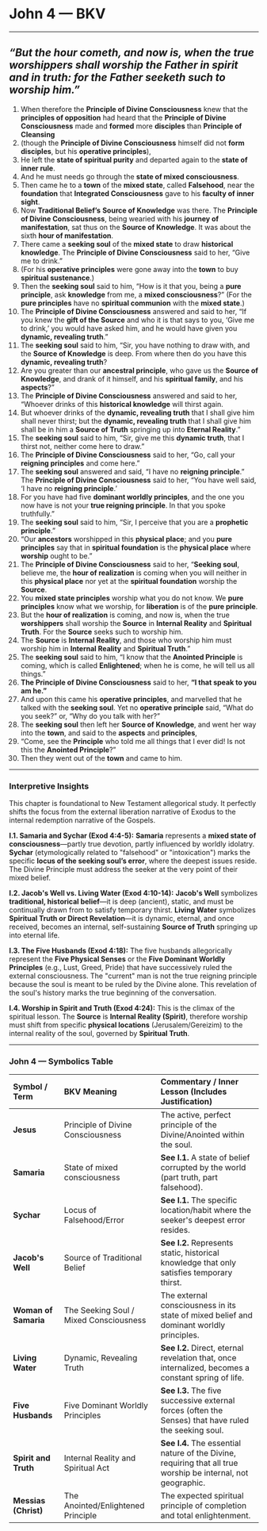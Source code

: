 # John 4 — BKV

---
_“But the hour cometh, and now is, when the true worshippers shall worship the Father in spirit and in truth: for the Father seeketh such to worship him.”_
---

1.  When therefore the **Principle of Divine Consciousness** knew that the **principles of opposition** had heard that the **Principle of Divine Consciousness** made and **formed** more **disciples** than **Principle of Cleansing**
2.  (though the **Principle of Divine Consciousness** himself did not **form** **disciples**, but his **operative principles**),
3.  He left the **state of spiritual purity** and departed again to the **state of inner rule**.
4.  And he must needs go through the **state of mixed consciousness**.
5.  Then came he to a **town** of the **mixed state**, called **Falsehood**, near the **foundation** that **Integrated Consciousness** gave to his **faculty of inner sight**.
6.  Now **Traditional Belief’s** **Source of Knowledge** was there. The **Principle of Divine Consciousness**, being wearied with his **journey of manifestation**, sat thus on the **Source of Knowledge**. It was about the sixth **hour of manifestation**.
7.  There came a **seeking soul** of the **mixed state** to draw **historical knowledge**. The **Principle of Divine Consciousness** said to her, “Give me to drink.”
8.  (For his **operative principles** were gone away into the **town** to buy **spiritual sustenance**.)
9.  Then the **seeking soul** said to him, “How is it that you, being a **pure principle**, ask **knowledge** from me, a **mixed consciousness**?” (For the **pure principles** have no **spiritual communion** with the **mixed state**.)
10. The **Principle of Divine Consciousness** answered and said to her, “If you knew the **gift of the Source** and who it is that says to you, ‘Give me to drink,’ you would have asked him, and he would have given you **dynamic, revealing truth**.”
11. The **seeking soul** said to him, “Sir, you have nothing to draw with, and the **Source of Knowledge** is deep. From where then do you have this **dynamic, revealing truth**?
12. Are you greater than our **ancestral principle**, who gave us the **Source of Knowledge**, and drank of it himself, and his **spiritual family**, and his **aspects**?”
13. The **Principle of Divine Consciousness** answered and said to her, “Whoever drinks of this **historical knowledge** will thirst again.
14. But whoever drinks of the **dynamic, revealing truth** that I shall give him shall never thirst; but the **dynamic, revealing truth** that I shall give him shall be in him a **Source of Truth** springing up into **Eternal Reality**.”
15. The **seeking soul** said to him, “Sir, give me this **dynamic truth**, that I thirst not, neither come here to draw.”
16. The **Principle of Divine Consciousness** said to her, “Go, call your **reigning principles** and come here.”
17. The **seeking soul** answered and said, “I have no **reigning principle**.” The **Principle of Divine Consciousness** said to her, “You have well said, ‘I have no **reigning principle**.’
18. For you have had five **dominant worldly principles**, and the one you now have is not your **true reigning principle**. In that you spoke truthfully.”
19. The **seeking soul** said to him, “Sir, I perceive that you are a **prophetic principle**.”
20. “Our **ancestors** worshipped in this **physical place**; and you **pure principles** say that in **spiritual foundation** is the **physical place** where **worship** ought to be.”
21. The **Principle of Divine Consciousness** said to her, “**Seeking soul**, believe me, the **hour of realization** is coming when you will neither in this **physical place** nor yet at the **spiritual foundation** worship the **Source**.
22. You **mixed state principles** worship what you do not know. We **pure principles** know what we worship, for **liberation** is of the **pure principle**.
23. But the **hour of realization** is coming, and now is, when the true **worshippers** shall worship the **Source** in **Internal Reality** and **Spiritual Truth**. For the **Source** seeks such to worship him.
24. The **Source** is **Internal Reality**, and those who worship him must worship him in **Internal Reality** and **Spiritual Truth**.”
25. The **seeking soul** said to him, “I know that the **Anointed Principle** is coming, which is called **Enlightened**; when he is come, he will tell us all things.”
26. **The Principle of Divine Consciousness** said to her, **“I that speak to you am he.”**
27. And upon this came his **operative principles**, and marvelled that he talked with the **seeking soul**. Yet no **operative principle** said, “What do you seek?” or, “Why do you talk with her?”
28. The **seeking soul** then left her **Source of Knowledge**, and went her way into the **town**, and said to the **aspects** and **principles**,
29. “Come, see the **Principle** who told me all things that I ever did! Is not this the **Anointed Principle**?”
30. Then they went out of the **town** and came to him.

---

### Interpretive Insights

This chapter is foundational to New Testament allegorical study. It perfectly shifts the focus from the external liberation narrative of Exodus to the internal redemption narrative of the Gospels.

**I.1. Samaria and Sychar (Exod 4:4-5):** **Samaria** represents a **mixed state of consciousness**—partly true devotion, partly influenced by worldly idolatry. **Sychar** (etymologically related to "falsehood" or "intoxication") marks the specific **locus of the seeking soul’s error**, where the deepest issues reside. The Divine Principle must address the seeker at the very point of their mixed belief.

**I.2. Jacob's Well vs. Living Water (Exod 4:10-14):** **Jacob's Well** symbolizes **traditional, historical belief**—it is deep (ancient), static, and must be continually drawn from to satisfy temporary thirst. **Living Water** symbolizes **Spiritual Truth or Direct Revelation**—it is dynamic, eternal, and once received, becomes an internal, self-sustaining **Source of Truth** springing up into eternal life.

**I.3. The Five Husbands (Exod 4:18):** The five husbands allegorically represent the **Five Physical Senses** or the **Five Dominant Worldly Principles** (e.g., Lust, Greed, Pride) that have successively ruled the external consciousness. The "current" man is not the true reigning principle because the soul is meant to be ruled by the Divine alone. This revelation of the soul's history marks the true beginning of the conversation.

**I.4. Worship in Spirit and Truth (Exod 4:24):** This is the climax of the spiritual lesson. The **Source** is **Internal Reality (Spirit)**, therefore worship must shift from specific **physical locations** (Jerusalem/Gereizim) to the internal reality of the soul, governed by **Spiritual Truth**.

---

### John 4 — Symbolics Table

| Symbol / Term | BKV Meaning | Commentary / Inner Lesson (Includes Justification) |
| :--- | :--- | :--- |
| **Jesus** | Principle of Divine Consciousness | The active, perfect principle of the Divine/Anointed within the soul. |
| **Samaria** | State of mixed consciousness | **See I.1.** A state of belief corrupted by the world (part truth, part falsehood). |
| **Sychar** | Locus of Falsehood/Error | **See I.1.** The specific location/habit where the seeker's deepest error resides. |
| **Jacob's Well** | Source of Traditional Belief | **See I.2.** Represents static, historical knowledge that only satisfies temporary thirst. |
| **Woman of Samaria** | The Seeking Soul / Mixed Consciousness | The external consciousness in its state of mixed belief and dominant worldly principles. |
| **Living Water** | Dynamic, Revealing Truth | **See I.2.** Direct, eternal revelation that, once internalized, becomes a constant spring of life. |
| **Five Husbands** | Five Dominant Worldly Principles | **See I.3.** The five successive external forces (often the Senses) that have ruled the seeking soul. |
| **Spirit and Truth** | Internal Reality and Spiritual Act | **See I.4.** The essential nature of the Divine, requiring that all true worship be internal, not geographic. |
| **Messias (Christ)** | The Anointed/Enlightened Principle | The expected spiritual principle of completion and total enlightenment. |

